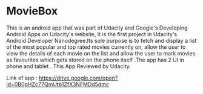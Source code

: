 # MovieBox

This is an android app that was part of Udacity and Google's Developing Android Apps on Udacity's
website, It is the first project in Udacity's Android Developer Nanodegree.Its sole purpose is to fetch and display a list of the most popular and top rated movies currently
on, allow the user to view the details of each movie on the list and allow the user to mark movies as
favourites which gets stored on the phone itself .The app has 2 UI in phone and tablet .
This App Reviewed by Udacity.

Link of app : 
https://drive.google.com/open?id=0B0pHZc77QmUtb1ZfX3NFMDd5dmc
